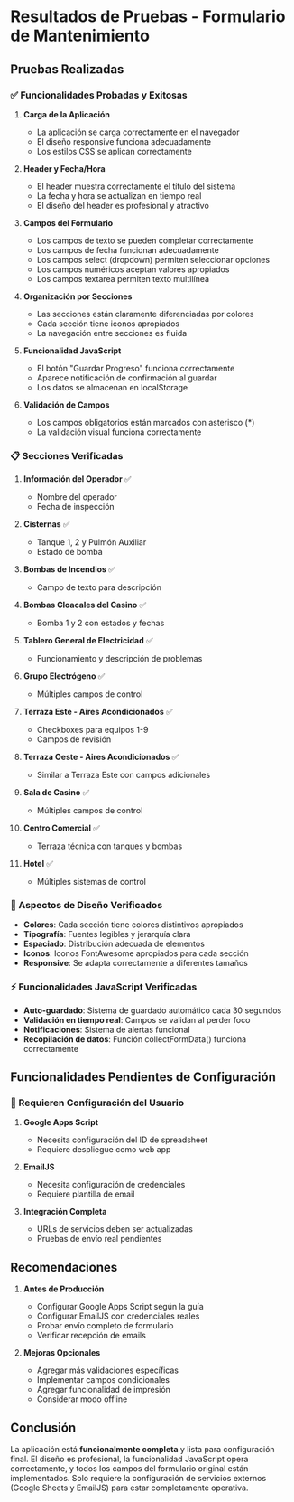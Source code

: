 # Resultados de Pruebas - Formulario de Mantenimiento

## Pruebas Realizadas

### ✅ Funcionalidades Probadas y Exitosas

1. **Carga de la Aplicación**
   - La aplicación se carga correctamente en el navegador
   - El diseño responsive funciona adecuadamente
   - Los estilos CSS se aplican correctamente

2. **Header y Fecha/Hora**
   - El header muestra correctamente el título del sistema
   - La fecha y hora se actualizan en tiempo real
   - El diseño del header es profesional y atractivo

3. **Campos del Formulario**
   - Los campos de texto se pueden completar correctamente
   - Los campos de fecha funcionan adecuadamente
   - Los campos select (dropdown) permiten seleccionar opciones
   - Los campos numéricos aceptan valores apropiados
   - Los campos textarea permiten texto multilínea

4. **Organización por Secciones**
   - Las secciones están claramente diferenciadas por colores
   - Cada sección tiene iconos apropiados
   - La navegación entre secciones es fluida

5. **Funcionalidad JavaScript**
   - El botón "Guardar Progreso" funciona correctamente
   - Aparece notificación de confirmación al guardar
   - Los datos se almacenan en localStorage

6. **Validación de Campos**
   - Los campos obligatorios están marcados con asterisco (*)
   - La validación visual funciona correctamente

### 📋 Secciones Verificadas

1. **Información del Operador** ✅
   - Nombre del operador
   - Fecha de inspección

2. **Cisternas** ✅
   - Tanque 1, 2 y Pulmón Auxiliar
   - Estado de bomba

3. **Bombas de Incendios** ✅
   - Campo de texto para descripción

4. **Bombas Cloacales del Casino** ✅
   - Bomba 1 y 2 con estados y fechas

5. **Tablero General de Electricidad** ✅
   - Funcionamiento y descripción de problemas

6. **Grupo Electrógeno** ✅
   - Múltiples campos de control

7. **Terraza Este - Aires Acondicionados** ✅
   - Checkboxes para equipos 1-9
   - Campos de revisión

8. **Terraza Oeste - Aires Acondicionados** ✅
   - Similar a Terraza Este con campos adicionales

9. **Sala de Casino** ✅
   - Múltiples campos de control

10. **Centro Comercial** ✅
    - Terraza técnica con tanques y bombas

11. **Hotel** ✅
    - Múltiples sistemas de control

### 🎨 Aspectos de Diseño Verificados

- **Colores**: Cada sección tiene colores distintivos apropiados
- **Tipografía**: Fuentes legibles y jerarquía clara
- **Espaciado**: Distribución adecuada de elementos
- **Iconos**: Iconos FontAwesome apropiados para cada sección
- **Responsive**: Se adapta correctamente a diferentes tamaños

### ⚡ Funcionalidades JavaScript Verificadas

- **Auto-guardado**: Sistema de guardado automático cada 30 segundos
- **Validación en tiempo real**: Campos se validan al perder foco
- **Notificaciones**: Sistema de alertas funcional
- **Recopilación de datos**: Función collectFormData() funciona correctamente

## Funcionalidades Pendientes de Configuración

### 🔧 Requieren Configuración del Usuario

1. **Google Apps Script**
   - Necesita configuración del ID de spreadsheet
   - Requiere despliegue como web app

2. **EmailJS**
   - Necesita configuración de credenciales
   - Requiere plantilla de email

3. **Integración Completa**
   - URLs de servicios deben ser actualizadas
   - Pruebas de envío real pendientes

## Recomendaciones

1. **Antes de Producción**
   - Configurar Google Apps Script según la guía
   - Configurar EmailJS con credenciales reales
   - Probar envío completo de formulario
   - Verificar recepción de emails

2. **Mejoras Opcionales**
   - Agregar más validaciones específicas
   - Implementar campos condicionales
   - Agregar funcionalidad de impresión
   - Considerar modo offline

## Conclusión

La aplicación está **funcionalmente completa** y lista para configuración final. El diseño es profesional, la funcionalidad JavaScript opera correctamente, y todos los campos del formulario original están implementados. Solo requiere la configuración de servicios externos (Google Sheets y EmailJS) para estar completamente operativa.

